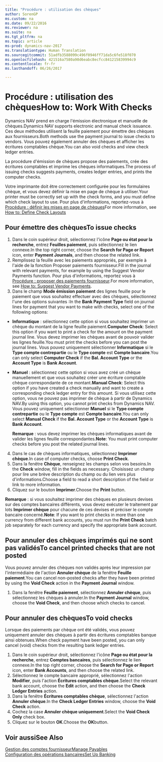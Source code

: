 ```yaml
---
title: "Procédure : utilisation des chèques"
author: SorenGP
ms.custom: na
ms.date: 09/22/2016
ms.reviewer: na
ms.suite: na
ms.tgt_pltfrm: na
ms.topic: article
ms-prod: dynamics-nav-2017
ms.translationtype: Human Translation
ms.sourcegitcommit: 51adfb3588099c496f0946ff71da5c6fe518f070
ms.openlocfilehash: 421516a7580a90d6eabc8ecfcc841215839994c9
ms.contentlocale: fr-fr
ms.lasthandoff: 06/26/2017

---
```


# <a name="how-to-work-with-checks"></a><span data-ttu-id="46c5f-102">Procédure : utilisation des chèques</span><span class="sxs-lookup"><span data-stu-id="46c5f-102">How to: Work With Checks</span></span>
<span data-ttu-id="46c5f-103">Dynamics NAV prend en charge l'émission électronique et manuelle de chèques.</span><span class="sxs-lookup"><span data-stu-id="46c5f-103">Dynamics NAV supports electronic and manual check issuance.</span></span> <span data-ttu-id="46c5f-104">Ces deux méthodes utilisent la feuille paiement pour émettre des chèques aux fournisseurs.</span><span class="sxs-lookup"><span data-stu-id="46c5f-104">Both methods use the payment journal to issue checks to vendors.</span></span> <span data-ttu-id="46c5f-105">Vous pouvez également annuler des chèques et afficher les écritures comptables chèque.</span><span class="sxs-lookup"><span data-stu-id="46c5f-105">You can also void checks and view check ledger entries.</span></span>

<span data-ttu-id="46c5f-106">La procédure d'émission de chèques propose des paiements, crée des écritures comptables et imprime les chèques informatiques.</span><span class="sxs-lookup"><span data-stu-id="46c5f-106">The process of issuing checks suggests payments, creates ledger entries, and prints the computer checks.</span></span>

<span data-ttu-id="46c5f-107">Votre imprimante doit être correctement configurée pour les formulaires chèque, et vous devez définir la mise en page de chèque à utiliser.</span><span class="sxs-lookup"><span data-stu-id="46c5f-107">Your printer must be correctly set up with the check forms, and you must define which check layout to use.</span></span> <span data-ttu-id="46c5f-108">Pour plus d'informations, reportez-vous à [Procédure : définir les mises en page de chèques](finance-setup-how-define-check-layouts.md)</span><span class="sxs-lookup"><span data-stu-id="46c5f-108">For more information, see [How to: Define Check Layouts](finance-setup-how-define-check-layouts.md)</span></span>

## <a name="to-issue-checks"></a><span data-ttu-id="46c5f-109">Pour émettre des chèques</span><span class="sxs-lookup"><span data-stu-id="46c5f-109">To issue checks</span></span>
1. <span data-ttu-id="46c5f-110">Dans le coin supérieur droit, sélectionnez l'icône **Page ou état pour la recherche**, entrez **Feuilles paiement**, puis sélectionnez le lien connexe.</span><span class="sxs-lookup"><span data-stu-id="46c5f-110">In the top right corner, choose the **Search for Page or Report** icon, enter **Payment Journals**, and then choose the related link.</span></span>
2. <span data-ttu-id="46c5f-111">Remplissez la feuille avec les paiements appropriés, par exemple à l'aide de la fonction Proposer paiements fournisseur.</span><span class="sxs-lookup"><span data-stu-id="46c5f-111">Fill in the journal with relevant payments, for example by using the Suggest Vendor Payments function.</span></span> <span data-ttu-id="46c5f-112">Pour plus d'informations, reportez vous à [Procédure : proposer des paiements fournisseur](payables-how-suggest-vendor-payments.md).</span><span class="sxs-lookup"><span data-stu-id="46c5f-112">For more information, see [How to: Suggest Vendor Payments](payables-how-suggest-vendor-payments.md).</span></span>
3. <span data-ttu-id="46c5f-113">Dans le champ **Mode émission paiement** des lignes feuille pour le paiement que vous souhaitez effectuer avec des chèques, sélectionnez l'une des options suivantes :</span><span class="sxs-lookup"><span data-stu-id="46c5f-113">In the **Bank Payment Type** field on journal lines for payment that you want to make with checks, select one of the following options:</span></span>

 - <span data-ttu-id="46c5f-114">**Informatique** : sélectionnez cette option si vous souhaitez imprimer un chèque du montant de la ligne feuille paiement.</span><span class="sxs-lookup"><span data-stu-id="46c5f-114">**Computer Check**: Select this option if you want to print a check for the amount on the payment journal line.</span></span> <span data-ttu-id="46c5f-115">Vous devez imprimer les chèques avant de pouvoir valider les lignes feuille.</span><span class="sxs-lookup"><span data-stu-id="46c5f-115">You must print the checks before you can post the journal lines.</span></span> <span data-ttu-id="46c5f-116">Vous pouvez uniquement sélectionner **Informatique** si le **Type compte contrepartie** ou le **Type compte** est **Compte bancaire**.</span><span class="sxs-lookup"><span data-stu-id="46c5f-116">You can only select **Computer Check** if the **Bal. Account Type** or the **Account Type** is **Bank Account**.</span></span>

 - <span data-ttu-id="46c5f-117">**Manuel** : sélectionnez cette option si vous avez créé un chèque manuellement et que vous souhaitez créer une écriture comptable chèque correspondante de ce montant.</span><span class="sxs-lookup"><span data-stu-id="46c5f-117">**Manual Check**: Select this option if you have created a check manually and want to create a corresponding check ledger entry for this amount.</span></span> <span data-ttu-id="46c5f-118">Si vous utilisez cette option, vous ne pouvez pas imprimer de chèque à partir de Dynamics NAV.</span><span class="sxs-lookup"><span data-stu-id="46c5f-118">By using this option, you cannot print checks from Dynamics NAV.</span></span> <span data-ttu-id="46c5f-119">Vous pouvez uniquement sélectionner **Manuel** si le **Type compte contrepartie** ou le **Type compte** est **Compte bancaire**.</span><span class="sxs-lookup"><span data-stu-id="46c5f-119">You can only select **Manual Check** if the **Bal. Account Type** or the **Account Type** is **Bank Account**.</span></span>

    <span data-ttu-id="46c5f-120">**Remarque** : vous devez imprimer les chèques informatiques avant de valider les lignes feuille correspondantes.</span><span class="sxs-lookup"><span data-stu-id="46c5f-120">**Note**: You must print computer checks before you post the related journal lines.</span></span>
4. <span data-ttu-id="46c5f-121">Dans le cas de chèques informatiques, sélectionnez **Imprimer chèque**.</span><span class="sxs-lookup"><span data-stu-id="46c5f-121">In case of computer checks, choose **Print Check**.</span></span>
5. <span data-ttu-id="46c5f-122">Dans la fenêtre **Chèque**, renseignez les champs selon vos besoins.</span><span class="sxs-lookup"><span data-stu-id="46c5f-122">In the **Check** window, fill in the fields as necessary.</span></span> <span data-ttu-id="46c5f-123">Choisissez un champ pour lire une brève description du champ ou du lien vers plus d'informations.</span><span class="sxs-lookup"><span data-stu-id="46c5f-123">Choose a field to read a short description of the field or link to more information.</span></span>
6. <span data-ttu-id="46c5f-124">Cliquez sur le bouton **Imprimer**.</span><span class="sxs-lookup"><span data-stu-id="46c5f-124">Choose the **Print** button.</span></span>

<span data-ttu-id="46c5f-125">**Remarque** : si vous souhaitez imprimer des chèques en plusieurs devises sur des comptes bancaires différents, vous devez exécuter le traitement par lots **Imprimer chèque** pour chacune de ces devises et préciser le compte bancaire concerné.</span><span class="sxs-lookup"><span data-stu-id="46c5f-125">**Note**: If you want to print checks in more than one currency from different bank accounts, you must run the **Print Check** batch job separately for each currency and specify the appropriate bank account.</span></span>

## <a name="to-cancel-printed-checks-that-are-not-posted"></a><span data-ttu-id="46c5f-126">Pour annuler des chèques imprimés qui ne sont pas validés</span><span class="sxs-lookup"><span data-stu-id="46c5f-126">To cancel printed checks that are not posted</span></span>
<span data-ttu-id="46c5f-127">Vous pouvez annuler des chèques non validés après leur impression par l'intermédiaire de l'action **Annuler chèque** de la fenêtre **Feuille paiement**.</span><span class="sxs-lookup"><span data-stu-id="46c5f-127">You can cancel non-posted checks after they have been printed by using the **Void Check** action in the **Payment Journal** window.</span></span>
1. <span data-ttu-id="46c5f-128">Dans la fenêtre **Feuille paiement**, sélectionnez **Annuler chèque**, puis sélectionnez les chèques à annuler.</span><span class="sxs-lookup"><span data-stu-id="46c5f-128">In the **Payment Journal** window, choose the **Void Check**, and then choose which checks to cancel.</span></span>

## <a name="to-void-checks"></a><span data-ttu-id="46c5f-129">Pour annuler des chèques</span><span class="sxs-lookup"><span data-stu-id="46c5f-129">To void checks</span></span>
<span data-ttu-id="46c5f-130">Lorsque des paiements par chèque ont été validés, vous pouvez uniquement annuler des chèques à partir des écritures comptables banque ainsi obtenues.</span><span class="sxs-lookup"><span data-stu-id="46c5f-130">When check payment have been posted, you can only cancel (void) checks from the resulting bank ledger entries.</span></span>

1. <span data-ttu-id="46c5f-131">Dans le coin supérieur droit, sélectionnez l'icône **Page ou état pour la recherche**, entrez **Comptes bancaires**, puis sélectionnez le lien connexe.</span><span class="sxs-lookup"><span data-stu-id="46c5f-131">In the top right corner, choose the **Search for Page or Report** icon, enter **Bank Accounts**, and then choose the related link.</span></span>
2. <span data-ttu-id="46c5f-132">Sélectionnez le compte bancaire approprié, sélectionnez l'action **Modifier**, puis l'action **Écritures comptables chèque**.</span><span class="sxs-lookup"><span data-stu-id="46c5f-132">Select the relevant bank account, choose the **Edit** action, and then choose the **Check Ledger Entries** action.</span></span>
3. <span data-ttu-id="46c5f-133">Dans la fenêtre **Écritures comptables chèque**, sélectionnez l'action **Annuler chèque**.</span><span class="sxs-lookup"><span data-stu-id="46c5f-133">In the **Check Ledger Entries** window, choose the **Void Check** action.</span></span>
4. <span data-ttu-id="46c5f-134">Cochez la case **Annuler chèque uniquement**.</span><span class="sxs-lookup"><span data-stu-id="46c5f-134">Select the **Void Check Only** check box.</span></span>
5. <span data-ttu-id="46c5f-135">Cliquez sur le bouton **OK**.</span><span class="sxs-lookup"><span data-stu-id="46c5f-135">Choose the **OK**button.</span></span>

## <a name="see-also"></a><span data-ttu-id="46c5f-136">Voir aussi</span><span class="sxs-lookup"><span data-stu-id="46c5f-136">See Also</span></span>
[<span data-ttu-id="46c5f-137">Gestion des comptes fournisseur</span><span class="sxs-lookup"><span data-stu-id="46c5f-137">Manage Payables</span></span>](payables-manage-payables.md)  
[<span data-ttu-id="46c5f-138">Configuration des opérations bancaires</span><span class="sxs-lookup"><span data-stu-id="46c5f-138">Set Up Banking</span></span>](bank-setup-banking.md)  

